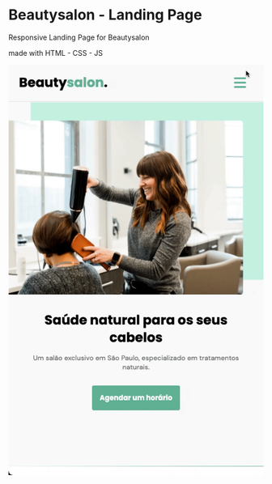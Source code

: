 # Beautysalon - Landing Page

Responsive Landing Page for Beautysalon

made with HTML - CSS - JS

![](assets/gif_demo.gif)
